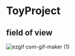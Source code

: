 # ToyProject

## field of view 
![ezgif com-gif-maker (1)](https://user-images.githubusercontent.com/50667930/178414302-49ea447b-1518-454a-be71-f25f25b7a65a.gif)

